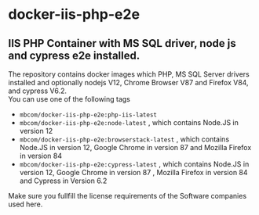# docker-iis-php-e2e
## IIS PHP Container with MS SQL driver, node js and cypress e2e installed.

The repository contains docker images which PHP, MS SQL Server drivers installed and optionally nodejs V12, Chrome Browser V87 and Firefox V84, and cypress V6.2.  
You can use one of the following tags
* `mbcom/docker-iis-php-e2e:php-iis-latest`
* `mbcom/docker-iis-php-e2e:node-latest` , which contains Node.JS in version 12
* `mbcom/docker-iis-php-e2e:browserstack-latest` , which contains Node.JS in version 12, Google Chrome in version 87 and Mozilla Firefox in version 84
* `mbcom/docker-iis-php-e2e:cypress-latest` ,  which contains Node.JS in version 12, Google Chrome in version 87 , Mozilla Firefox in version 84 and Cypress in Version 6.2  
  
Make sure you fullfill the license requirements of the Software companies used here.
